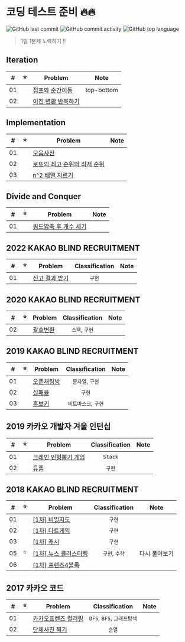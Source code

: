 # 코딩 테스트 준비 🔥🔥

![GitHub last commit](https://img.shields.io/github/last-commit/seongho-joo/Algorithm)
![GitHub commit activity](https://img.shields.io/github/commit-activity/m/seongho-joo/Algorithm)
![GitHub top language](https://img.shields.io/github/languages/top/seongho-joo/Algorithm?color=00599C)
> 1일 1문제 노력하기 ‼️

## Iteration

| #   | ⭐   | Problem                                          | Note       |
|-----|-----|--------------------------------------------------|------------|
| 01  |     | [점프와 순간이동](./src/main/java/Iteration/prg12980)   | top-bottom |
| 02  |     | [이진 변환 반복하기](./src/main/java/Iteration/prg17680) |            |

## Implementation

| #   | ⭐   | Problem                                                     | Note |
|-----|-----|-------------------------------------------------------------|------|
| 01  |     | [모음사전](./src/main/java/Implementation/모음사전)                 |      |
| 02  |     | [로또의 최고 순위와 최저 순위](./src/main/java/Implementation/prg77484) |      |
| 03  |     | [n^2 배열 자르기](./src/main/java/Implementation/prg87390)       |      |

## Divide and Conquer

| #   | ⭐   | Problem                                                   | Note |
|-----|-----|-----------------------------------------------------------|------|
| 01  |     | [쿼드압축 후 개수 세기](./src/main/java/DivideAndConquer/prg68936) |

## 2022 KAKAO BLIND RECRUITMENT

|  #  |  ⭐  | Problem                                                      | Classification |  Note   |
|:---:|:---:|--------------------------------------------------------------|:--------------:|:-------:|
| 01  |     | [신고 결과 받기](./src/main/java/_2022_KAKAO_BLIND_RECRUITMENT/P1) |      `구현`      |         |


## 2020 KAKAO BLIND RECRUITMENT

|  #  |  ⭐  | Problem                                                  | Classification |  Note   |
|:---:|:---:|----------------------------------------------------------|:--------------:|:-------:|
| 02  |     | [괄호변환](./src/main/java/_2020_KAKAO_BLIND_RECRUITMENT/P2) |   `스택`, `구현`   |         |

## 2019 KAKAO BLIND RECRUITMENT

|  #  |  ⭐  | Problem                                                   | Classification |  Note   |
|:---:|:---:|-----------------------------------------------------------|:--------------:|:-------:|
| 01  |     | [오픈채팅방](./src/main/java/_2019_KAKAO_BLIND_RECRUITMENT/P1) |  `문자열`, `구현`   |         |
| 02  |     | [실패율](./src/main/java/_2019_KAKAO_BLIND_RECRUITMENT/P2)   |      `구현`      |         |
| 03  |     | [후보키](./src/main/java/_2019_KAKAO_BLIND_RECRUITMENT/P3)   | `비트마스크`, `구현`  |         |

## 2019 카카오 개발자 겨울 인턴십

|  #  |  ⭐  | Problem                                                | Classification |  Note   |
|:---:|:---:|--------------------------------------------------------|:--------------:|:-------:|
| 01  |     | [크레인 인형뽑기 게임](./src/main/java/_2019_카카오_개발자_겨울_인턴십/P1) |    `Stack`     |         |
| 02  |     | [튜플](./src/main/java/_2019_카카오_개발자_겨울_인턴십/P2)          |      `구현`      |         |

## 2018 KAKAO BLIND RECRUITMENT

|  #  |  ⭐  | Problem                                                           | Classification |  Note   |
|:---:|:---:|-------------------------------------------------------------------|:--------------:|:-------:|
| 01  |     | [[1차] 비밀지도](./src/main/java/_2018_KAKAO_BLIND_RECRUITMENT/P1)     |      `구현`      |         |
| 02  |     | [[1차] 다트게임](./src/main/java/_2018_KAKAO_BLIND_RECRUITMENT/P2)     |      `구현`      |         |
| 03  |     | [[1차] 캐시](./src/main/java/_2018_KAKAO_BLIND_RECRUITMENT/P3)       |      `구현`      |         |
| 05  |  ⭐  | [[1차] 뉴스 클러스터링](./src/main/java/_2018_KAKAO_BLIND_RECRUITMENT/P5) |   `구현`, `수학`   | 다시 풀어보기 |
| 06  |     | [[1차] 프렌즈4블록](./src/main/java/_2018_KAKAO_BLIND_RECRUITMENT/P6)   |                |         |

## 2017 카카오 코드

|  #  | ⭐   | Problem                                       |    Classification     | Note |
|:---:|-----|-----------------------------------------------|:---------------------:|------|
| 01  |     | [카카오프렌즈 컬러링](./src/main/java/_2017_카카오_코드/예선) | `DFS`, `BFS`, `그래프탐색` |      |
| 02  |     | [단체사진 찍기](./src/main/java/_2017_카카오_코드/본선)    |         `순열`          |      |


